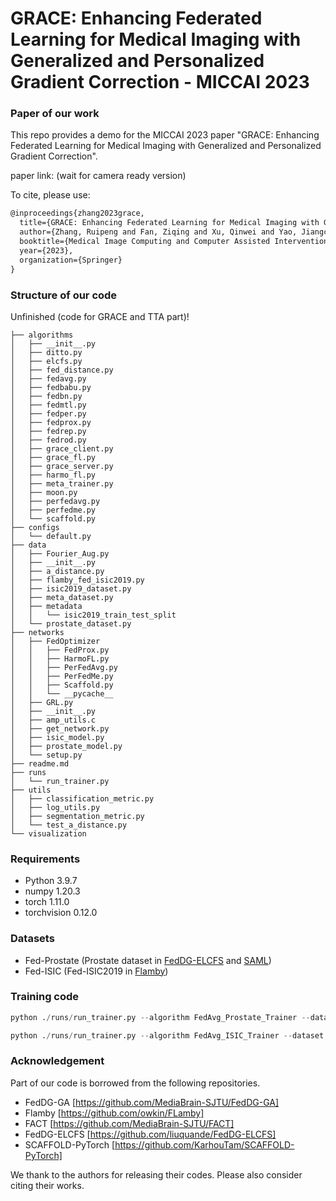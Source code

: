 #  GRACE: Enhancing Federated Learning for Medical Imaging with Generalized and Personalized Gradient Correction - MICCAI 2023

### Paper of our work

This repo provides a demo for the MICCAI 2023 paper "GRACE: Enhancing Federated Learning for Medical Imaging with Generalized and Personalized Gradient Correction".

paper link: (wait for camera ready version)

To cite, please use:

```latex
@inproceedings{zhang2023grace,
  title={GRACE: Enhancing Federated Learning for Medical Imaging with Generalized and Personalized Gradient Correction},
  author={Zhang, Ruipeng and Fan, Ziqing and Xu, Qinwei and Yao, Jiangchao and Zhang, Ya and Wang, Yanfeng},
  booktitle={Medical Image Computing and Computer Assisted Intervention--MICCAI 2023: 26th International Conference, Vancouver, Canada, October 8--October 10, 2023},
  year={2023},
  organization={Springer}
}
```


### Structure of our code

Unfinished (code for GRACE and TTA part)!

```shell
├── algorithms
│   ├── __init__.py
│   ├── ditto.py
│   ├── elcfs.py
│   ├── fed_distance.py
│   ├── fedavg.py
│   ├── fedbabu.py
│   ├── fedbn.py
│   ├── fedmtl.py
│   ├── fedper.py
│   ├── fedprox.py
│   ├── fedrep.py
│   ├── fedrod.py
│   ├── grace_client.py
│   ├── grace_fl.py
│   ├── grace_server.py
│   ├── harmo_fl.py
│   ├── meta_trainer.py
│   ├── moon.py
│   ├── perfedavg.py
│   ├── perfedme.py
│   └── scaffold.py
├── configs
│   └── default.py
├── data
│   ├── Fourier_Aug.py
│   ├── __init__.py
│   ├── a_distance.py
│   ├── flamby_fed_isic2019.py
│   ├── isic2019_dataset.py
│   ├── meta_dataset.py
│   ├── metadata
│   │   └── isic2019_train_test_split
│   └── prostate_dataset.py
├── networks
│   ├── FedOptimizer
│   │   ├── FedProx.py
│   │   ├── HarmoFL.py
│   │   ├── PerFedAvg.py
│   │   ├── PerFedMe.py
│   │   ├── Scaffold.py
│   │   └── __pycache__
│   ├── GRL.py
│   ├── __init__.py
│   ├── amp_utils.c
│   ├── get_network.py
│   ├── isic_model.py
│   ├── prostate_model.py
│   └── setup.py
├── readme.md
├── runs
│   └── run_trainer.py
├── utils
│   ├── classification_metric.py
│   ├── log_utils.py
│   ├── segmentation_metric.py
│   └── test_a_distance.py
└── visualization

```


### Requirements

- Python 3.9.7
- numpy 1.20.3
- torch 1.11.0
- torchvision 0.12.0

### Datasets

- Fed-Prostate (Prostate dataset in [FedDG-ELCFS](https://github.com/liuquande/FedDG-ELCFS) and [SAML](https://liuquande.github.io/SAML/))
- Fed-ISIC (Fed-ISIC2019 in [Flamby](https://github.com/owkin/FLamby))


### Training code
```python
python ./runs/run_trainer.py --algorithm FedAvg_Prostate_Trainer --dataset prostate --model prostate_unet --align_weight 0.1 --align_warmup 0 --align_type CORAL --batch_size 16 --lr 1e-3 --optimizer adam --lr_policy step --local_epochs 1 --rounds 200 --note baseline_prostate

python ./runs/run_trainer.py --algorithm FedAvg_ISIC_Trainer --dataset isic --model isic_b0 --align_weight 0.1 --align_warmup 0 --align_type CORAL --batch_size 64 --lr 5e-4 --optimizer adam --lr_policy step --local_epochs 5 --rounds 40 --note baseline_isic
```


### Acknowledgement

Part of our code is borrowed from the following repositories.

- FedDG-GA [https://github.com/MediaBrain-SJTU/FedDG-GA]
- Flamby [https://github.com/owkin/FLamby]
- FACT [https://github.com/MediaBrain-SJTU/FACT]
- FedDG-ELCFS [https://github.com/liuquande/FedDG-ELCFS]
- SCAFFOLD-PyTorch [https://github.com/KarhouTam/SCAFFOLD-PyTorch]
  
We thank to the authors for releasing their codes. Please also consider citing their works.

